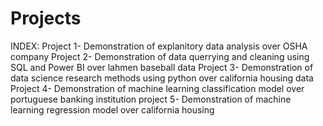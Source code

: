 # Projects

INDEX: 
Project 1- Demonstration of explanitory data analysis over OSHA company 
Project 2- Demonstration of data querrying and cleaning using SQL and Power BI over lahmen baseball data
Project 3- Demonstration of data science research methods using python over california housing data 
Project 4- Demonstration of machine learning classification model over portuguese banking institution 
project 5- Demonstration of machine learning regression model over california housing 
